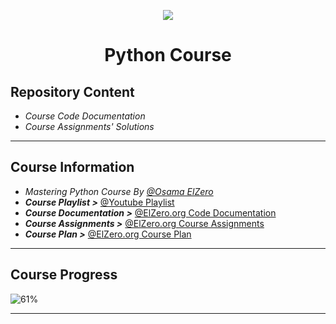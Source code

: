 <p align="center">
<img src="https://3.bp.blogspot.com/-4ZARjpgf9Q0/WUJTOE0jlFI/AAAAAAAADmA/1XrQlfT1vowfPjhyicNAPNLkaQpVbWv2wCLcBGAs/s400/python-logo.png">
</p>

# <p align="center">Python Course</p>
## Repository Content
- *Course Code Documentation*
- *Course Assignments' Solutions*
***
## Course Information
- *Mastering Python Course By [@Osama ElZero](https://www.facebook.com/OsElzero)*
- ***Course Playlist >*** [@Youtube Playlist](https://youtube.com/playlist?list=PLDoPjvoNmBAyE_gei5d18qkfIe-Z8mocs)
- ***Course Documentation >*** [@ElZero.org Code Documentation](https://elzero.org/category/courses/mastering-python/)
- ***Course Assignments >*** [@ElZero.org Course Assignments](https://elzero.org/category/assignments/python-assignments/)
- ***Course Plan >*** [@ElZero.org Course Plan](https://elzero.org/study/mastering-python-study-plan/)
***
## Course Progress 
![61%](https://progress-bar.dev/61?title=Progress)
***
